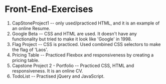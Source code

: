 # Front-End-Exercises
1. CapStoneProject1 -- only used/practiced HTML, and it is an example of an online Resume.
2. Google Beta -- CSS and HTML are used. It doesn't have any functionality but tried to make it look like 'Google' in 1998.
3. Flag Project -- CSS is practiced. Used combined CSS selectors to make the flag of 'Laos'.
4. Pricing Table -- Practiced Flexbox and responsiveness by creating a pricing table.
5. Capstone Project 2 - Portfolio -- Practiced CSS, HTML and responsiveness. It is an online CV.
6. TodoList -- Practised jQuery and JavaScript. 
